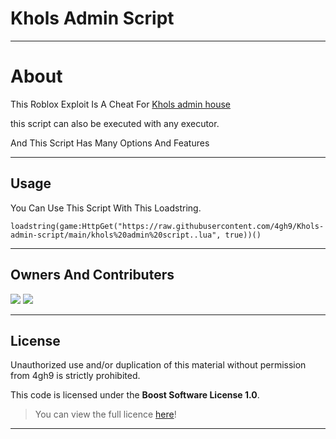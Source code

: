 # Khols Admin Script



---

# About 

This Roblox Exploit Is A Cheat For [Khols admin house](https://www.roblox.com/games/112420803/Kohls-Admin-House-NBC)

this script can also be executed with any executor.

And This Script Has Many Options And Features

---
## Usage

You Can Use This Script With This Loadstring.
```
loadstring(game:HttpGet("https://raw.githubusercontent.com/4gh9/Khols-admin-script/main/khols%20admin%20script..lua", true))()
```

---

## Owners And Contributers

<img src="https://discord.c99.nl/widget/theme-1/909623557670187090.png" />


<img src="https://i.ibb.co/p4zjvmY/image.png" />

---

## License

Unauthorized use and/or duplication of this material without permission from 4gh9 is strictly prohibited.

This code is licensed under the **Boost Software License 1.0**.

> You can view the full licence [here](https://github.com/4gh9/Khols-admin-script/blob/main/LICENSE)!

---

